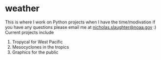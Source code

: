 # weather
This is where I work on Python projects when I have the time/modivation if you have any questions please email me at nicholas.slaughter@noaa.gov :)
Current projects include
1) Tropycal for West Pacific
2) Mesocyclones in the tropics
3) Graphics for the public
